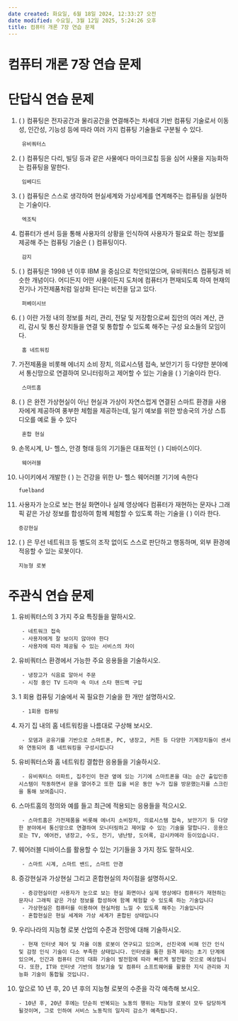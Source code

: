 ```yaml
---
date created: 화요일, 6월 18일 2024, 12:33:27 오전
date modified: 수요일, 3월 12일 2025, 5:24:26 오후
title: 컴퓨터 개론 7장 연습 문제
---
```


# 컴퓨터 개론 7장 연습 문제

# 단답식 연습 문제

1. ( ) 컴퓨팅은 전자공간과 물리공간을 연결해주는 차세대 기반 컴퓨팅 기술로서 이동성, 인간성, 기능성 등에 따라 여러 가지 컴퓨팅 기술들로 구분될 수 있다.

		유비쿼터스
2. ( ) 컴퓨팅은 다리, 빌딩 등과 같은 사물에다 마이크로칩 등을 심어 사물을 지능화하는 컴퓨팅을 말한다.

		임베디드
3. ( ) 컴퓨팅은 스스로 생각하여 현실세계와 가상세계를 연계해주는 컴퓨팅을 실현하는 기술이다.

		엑조틱
4. 컴퓨터가 센서 등을 통해 사용자의 상황을 인식하여 사용자가 필요로 하는 정보를 제공해 주는 컴퓨팅 기술은 ( ) 컴퓨팅이다.

		감지

5. ( ) 컴퓨팅은 1998 년 이후 IBM 을 중심으로 착안되었으며, 유비쿼터스 컴퓨팅과 비슷한 개념이다. 어디든지 어떤 사물이든지 도처에 컴퓨터가 편재되도록 하여 현재의 전기나 가전제품처럼 일상화 된다는 비전을 담고 있다.

		퍼베이시브
6. ( ) 이란 가정 내의 정보를 처리, 관리, 전달 및 저장함으로써 집안의 여러 계산, 관리, 감시 및 통신 장치들을 연결 및 통합할 수 있도록 해주는 구성 요소들의 모임이다.

		홈 네트워킹
7. 가전제품을 비롯해 에너지 소비 장치, 의료시스템 접속, 보안기기 등 다양한 분야에서 통신망으로 연결하여 모니터링하고 제어할 수 있는 기술을 ( ) 기술이라 한다.

		스마트홈
8. ( ) 은 완전 가상현실이 아닌 현실과 가상이 자연스럽게 연결된 스마트 환경을 사용자에게 제공하여 풍부한 체험을 제공하는데, 일기 예보를 위한 방송국의 가상 스튜디오를 예로 들 수 있다

		혼합 현실

9. 손목시계, U- 헬스, 안경 형태 등의 기기들은 대표적인 ( ) 디바이스이다.

		웨어러블
10. 나이키에서 개발한 ( ) 는 건강을 위한 U- 헬스 웨어러블 기기에 속한다

		fuelband 
11. 사용자가 눈으로 보는 현실 화면이나 실제 영상에다 컴퓨터가 재현하는 문자나 그래픽 같은 가상 정보를 합성하여 함께 체험할 수 있도록 하는 기술을 ( ) 이라 한다.

		증강현실
12. ( ) 은 무선 네트워크 등 별도의 조작 없이도 스스로 판단하고 행동하며, 외부 환경에 적응할 수 있는 로봇이다.

		지능형 로봇

# 주관식 연습 문제

1. 유비쿼터스의 3 가지 주요 특징들을 말하시오.

		- 네트워크 접속
		- 사용자에게 잘 보이지 않아야 한다
		- 사용자에 따라 제공될 수 있는 서비스의 차이

2. 유비쿼터스 환경에서 가능한 주요 응용들을 기술하시오.

		- 냉장고가 식음료 알아서 주문
		- 시청 중인 TV 드라마 속 미녀 스타 핸드백 구입

3. 1 회용 컴퓨팅 기술에서 꼭 필요한 기술을 한 개만 설명하시오.

		- 1회용 컴퓨팅

4. 자기 집 내의 홈 네트워킹을 나름대로 구상해 보시오.

		- 모뎀과 공유기를 기반으로 스마트폰, PC, 냉장고, 커튼 등 다양한 기계장치들이 센서와 연동되어 홈 네트워킹을 구성시킵니다

5. 유비쿼터스와 홈 네트워킹 결합한 응용들을 기술하시오.

		- 유비쿼터스 아파트, 집주인이 현관 옆에 있는 기기에 스마트폰을 대는 순간 출입인증 시스템이 작동하면서 문을 열어주고 또한 집을 비운 동안 누가 집을 방문했는지를 스크린을 통해 보여줍니다.

6. 스마트홈의 정의와 예를 들고 최근에 적용되는 응용들을 적으시오.

		- 스마트홈은 가전제품을 비롯해 에너지 소비장치, 의료시스템 접속, 보안기기 등 다양한 분야에서 통신망으로 연결하여 모니터링하고 제어할 수 있는 기술을 말합니다. 응용으로는 TV, 에어컨, 냉장고, 수도, 전기, 냉난방, 도어록, 감시카메라 등이있습니다.
7. 웨어러블 디바이스를 활용할 수 있는 기기들을 3 가지 정도 말하시오.

		- 스마트 시계, 스마트 밴드, 스마트 안경
8. 증강현실과 가상현실 그리고 혼합현실의 차이점을 설명하시오.

		- 증강현실이란 사용자가 눈으로 보는 현실 화면이나 실제 영상에다 컴퓨터가 재현하는 문자나 그래픽 같은 가상 정보를 합성하여 함꼐 체험할 수 있도록 하는 기술입니다
		- 가상현실은 컴퓨터를 이용하여 현실처럼 느낄 수 있도록 해주는 기술입니다
		- 혼합현실은 현실 세계와 가상 세계가 혼합된 상태입니다
9. 우리나라의 지능형 로봇 산업의 수준과 전망에 대해 기술하시오.

		- 현재 인터넷 제어 및 자율 이동 로봇이 연구되고 있으며, 선진국에 비해 인간 인식 및 감정 인식 기술이 다소 부족한 상태입니다. 인터넷을 통한 원격 제어는 초기 단계에 있으며, 인간과 컴퓨터 간의 대화 기술이 발전함에 따라 빠르게 발전할 것으로 예상됩니다. 또한, IT와 인터넷 기반의 정보기술 및 컴퓨터 소프트웨어를 활용한 지식 관리와 지능화 기술이 통합될 것입니다.
10. 앞으로 10 년 후, 20 년 후의 지능형 로봇의 수준을 각각 예측해 보시오.

		- 10년 후, 20년 후에는 단순히 반복되는 노동의 행위는 지능형 로봇이 모두 담당하게 될것이며, 그로 인하여 서비스 노동직의 일자리 감소가 예측됩니다.
